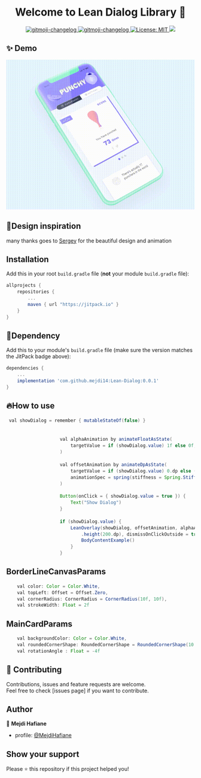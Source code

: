 <h1 align="center">Welcome to Lean Dialog Library 👋</h1>

<p align="center">
  <a href="https://github.com/frinyvonnick/gitmoji-changelog">
    <img src="https://img.shields.io/badge/API-15%2B-blue.svg?style=flat" alt="gitmoji-changelog">
  </a>  <a href="https://github.com/frinyvonnick/gitmoji-changelog">
    <img src="https://jitpack.io/v/mejdi14/AndroidColorPicker.svg" alt="gitmoji-changelog">
  </a>
  </a>
	<a href="https://github.com/kefranabg/readme-md-generator/blob/master/LICENSE">
    <img alt="License: MIT" src="https://img.shields.io/badge/license-MIT-yellow.svg" target="_blank" />
  </a>
  <a href="https://codecov.io/gh/kefranabg/readme-md-generator">
    <img src="https://codecov.io/gh/kefranabg/readme-md-generator/branch/master/graph/badge.svg" />
  </a>
</p>

## ✨ Demo
<p align="center">
<img src="https://github.com/mejdi14/Card-Switcher/blob/main/app/images/demo.gif" height="400" width="550" >
	</p>
	
	
## :art:Design inspiration
many thanks goes to [Sergey](https://dribbble.com/churumovsergey) for the beautiful design and animation




## Installation

Add this in your root `build.gradle` file (**not** your module `build.gradle` file):

```gradle
allprojects {
	repositories {
		...
		maven { url "https://jitpack.io" }
	}
}
``` 
## :hammer:Dependency

Add this to your module's `build.gradle` file (make sure the version matches the JitPack badge above):

```gradle
dependencies {
	...
    implementation 'com.github.mejdi14:Lean-Dialog:0.0.1'
}
```


## :fire:How to use

``` java
 val showDialog = remember { mutableStateOf(false) }


                    val alphaAnimation by animateFloatAsState(
                        targetValue = if (showDialog.value) 1f else 0f, label = ""
                    )

                    val offsetAnimation by animateDpAsState(
                        targetValue = if (showDialog.value) 0.dp else (DialogAnimation.BottomToCenter.value).dp,
                        animationSpec = spring(stiffness = Spring.StiffnessVeryLow), label = ""
                    )

                    Button(onClick = { showDialog.value = true }) {
                        Text("Show Dialog")
                    }

                    if (showDialog.value) {
                        LeanOverlay(showDialog, offsetAnimation, alphaAnimation, modifier = Modifier.width(300.dp)
                            .height(200.dp), dismissOnClickOutside = true){
                            BodyContentExample()
                        }
                    }
```

BorderLineCanvasParams
-----

``` java
    val color: Color = Color.White,
    val topLeft: Offset = Offset.Zero,
    val cornerRadius: CornerRadius = CornerRadius(10f, 10f),
    val strokeWidth: Float = 2f
```
MainCardParams
-----

``` java
    val backgroundColor: Color = Color.White,
    val roundedCornerShape: RoundedCornerShape = RoundedCornerShape(10.dp),
    val rotationAngle : Float = -4f
```


## 🤝 Contributing

Contributions, issues and feature requests are welcome.<br />
Feel free to check [issues page] if you want to contribute.<br />


## Author

👤 **Mejdi Hafiane**

- profile: [@MejdiHafiane](https://twitter.com/mejdi141)

## Show your support

Please ⭐️ this repository if this project helped you!
